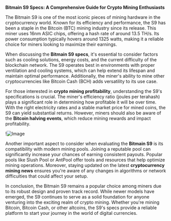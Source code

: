**Bitmain S9 Specs: A Comprehensive Guide for Crypto Mining Enthusiasts**

The Bitmain S9 is one of the most iconic pieces of mining hardware in the cryptocurrency world. Known for its efficiency and performance, the S9 has been a staple in the Bitcoin (BTC) mining industry since its release. This miner uses 16nm ASIC chips, offering a hash rate of around 13.5 TH/s. Its power consumption typically hovers around 1325 watts, making it a reliable choice for miners looking to maximize their earnings.

When discussing the **Bitmain S9 specs**, it's essential to consider factors such as cooling solutions, energy costs, and the current difficulty of the blockchain network. The S9 operates best in environments with proper ventilation and cooling systems, which can help extend its lifespan and maintain optimal performance. Additionally, the miner's ability to mine other cryptocurrencies like Bitcoin Cash (BCH) adds versatility to its use case.

For those interested in **crypto mining profitability**, understanding the S9's specifications is crucial. The miner's efficiency ratio (joules per terahash) plays a significant role in determining how profitable it will be over time. With the right electricity rates and a stable market price for mined coins, the S9 can yield substantial returns. However, miners should also be aware of the **Bitcoin halving events**, which reduce mining rewards and impact profitability.

!![Image](https://github.com/user-attachments/assets/590b50a7-4459-4e76-8a31-559aed223621)

Another important aspect to consider when evaluating the **Bitmain S9** is its compatibility with modern mining pools. Joining a reputable pool can significantly increase your chances of earning consistent payouts. Popular pools like Slush Pool or AntPool offer tools and resources that help optimize mining operations. Moreover, staying updated on the latest **cryptocurrency mining news** ensures you're aware of any changes in algorithms or network difficulties that could affect your setup.

In conclusion, the Bitmain S9 remains a popular choice among miners due to its robust design and proven track record. While newer models have emerged, the S9 continues to serve as a solid foundation for anyone venturing into the exciting realm of crypto mining. Whether you're mining Bitcoin, Bitcoin Cash, or other altcoins, the S9's specs provide a reliable platform to start your journey in the world of digital currencies.
